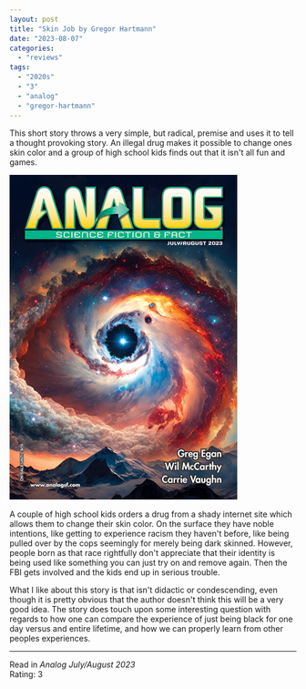 ```yaml
---
layout: post
title: "Skin Job by Gregor Hartmann"
date: "2023-08-07"
categories:
  - "reviews"
tags:
  - "2020s"
  - "3"
  - "analog"
  - "gregor-hartmann"
---
```


This short story throws a very simple, but radical, premise and uses it to tell a thought provoking story. An illegal drug makes it possible to change ones skin color and a group of high school kids finds out that it isn't all fun and games.

![](/assets/images/img_8973.png)

A couple of high school kids orders a drug from a shady internet site which allows them to change their skin color. On the surface they have noble intentions, like getting to experience racism they haven't before, like being pulled over by the cops seemingly for merely being dark skinned. However, people born as that race rightfully don't appreciate that their identity is being used like something you can just try on and remove again. Then the FBI gets involved and the kids end up in serious trouble.

What I like about this story is that isn't didactic or condescending, even though it is pretty obvious that the author doesn't think this will be a very good idea. The story does touch upon some interesting question with regards to how one can compare the experience of just being black for one day versus and entire lifetime, and how we can properly learn from other peoples experiences.

* * *

Read in _Analog July/August 2023_\
Rating: 3
